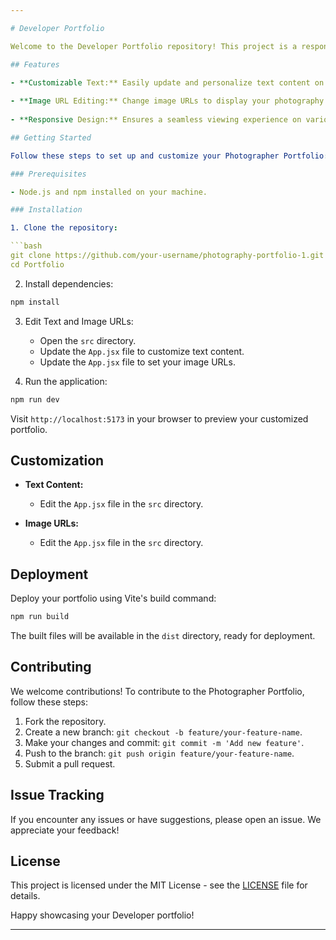 ```yaml
---

# Developer Portfolio

Welcome to the Developer Portfolio repository! This project is a responsive and customizable portfolio website built using Vite. It allows Developers to showcase their work with easily editable text and image URLs on the frontend.

## Features

- **Customizable Text:** Easily update and personalize text content on the website.
  
- **Image URL Editing:** Change image URLs to display your photography portfolio.
  
- **Responsive Design:** Ensures a seamless viewing experience on various devices.

## Getting Started

Follow these steps to set up and customize your Photographer Portfolio:

### Prerequisites

- Node.js and npm installed on your machine.

### Installation

1. Clone the repository:

```bash
git clone https://github.com/your-username/photography-portfolio-1.git
cd Portfolio
```

2. Install dependencies:

```bash
npm install
```

3. Edit Text and Image URLs:
   - Open the `src` directory.
   - Update the `App.jsx` file to customize text content.
   - Update the `App.jsx` file to set your image URLs.

4. Run the application:

```bash
npm run dev
```

Visit `http://localhost:5173` in your browser to preview your customized portfolio.

## Customization

- **Text Content:**
  - Edit the `App.jsx` file in the `src` directory.

- **Image URLs:**
  - Edit the `App.jsx` file in the `src` directory.

## Deployment

Deploy your portfolio using Vite's build command:

```bash
npm run build
```

The built files will be available in the `dist` directory, ready for deployment.

## Contributing

We welcome contributions! To contribute to the Photographer Portfolio, follow these steps:

1. Fork the repository.
2. Create a new branch: `git checkout -b feature/your-feature-name`.
3. Make your changes and commit: `git commit -m 'Add new feature'`.
4. Push to the branch: `git push origin feature/your-feature-name`.
5. Submit a pull request.

## Issue Tracking

If you encounter any issues or have suggestions, please open an issue. We appreciate your feedback!

## License

This project is licensed under the MIT License - see the [LICENSE](LICENSE) file for details.

Happy showcasing your Developer portfolio!

---
```

